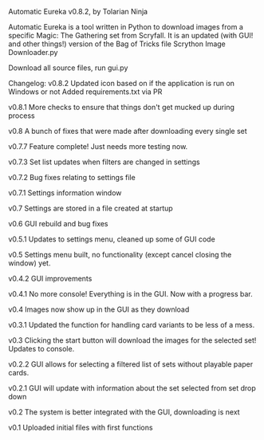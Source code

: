Automatic Eureka v0.8.2, by Tolarian Ninja

Automatic Eureka is a tool written in Python to download images from a specific Magic: The Gathering set from Scryfall.
It is an updated (with GUI! and other things!) version of the Bag of Tricks file Scrython Image Downloader.py

Download all source files, run gui.py

Changelog:
v0.8.2
Updated icon based on if the application is run on Windows or not
Added requirements.txt via PR

v0.8.1
More checks to ensure that things don't get mucked up during process

v0.8
A bunch of fixes that were made after downloading every single set

v0.7.7
Feature complete!  Just needs more testing now.

v0.7.3
Set list updates when filters are changed in settings

v0.7.2
Bug fixes relating to settings file

v0.7.1
Settings information window

v0.7
Settings are stored in a file created at startup

v0.6
GUI rebuild and bug fixes

v0.5.1
Updates to settings menu, cleaned up some of GUI code

v0.5
Settings menu built, no functionality (except cancel closing the window) yet.

v0.4.2
GUI improvements

v0.4.1
No more console!  Everything is in the GUI.  Now with a progress bar.

v0.4
Images now show up in the GUI as they download

v0.3.1
Updated the function for handling card variants to be less of a mess.

v0.3
Clicking the start button will download the images for the selected set!  Updates to console.

v0.2.2
GUI allows for selecting a filtered list of sets without playable paper cards.

v0.2.1
GUI will update with information about the set selected from set drop down

v0.2
The system is better integrated with the GUI, downloading is next

v0.1
Uploaded initial files with first functions
